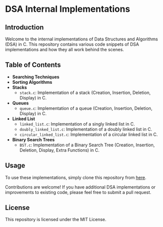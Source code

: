 # DSA Internal Implementations

## Introduction

Welcome to the internal implementations of Data Structures and Algorithms (DSA) in C. This repository contains various code snippets of DSA implementations and how they all work behind the scenes.
## Table of Contents

- **Searching Techniques**
- **Sorting Algorithms**
- **Stacks**
  - `stack.c`: Implementation of a stack (Creation, Insertion, Deletion, Display) in C.
- **Queues**
  - `queue.c`: Implementation of a queue (Creation, Insertion, Deletion, Display) in C.
- **Linked List**
  - `linked_list.c`: Implementation of a singly linked list in C.
  - `doubly_linked_list.c`: Implementation of a doubly linked list in C.
  - `circular_linked_list.c`: Implementation of a circular linked list in C.
- **Binary Search Trees**
  - `BST.c`: Implementation of a Binary Search Tree (Creation, Insertion, Deletion, Display, Extra Functions) in C.



## Usage

To use these implementations, simply clone this repository from [here](https://github.com/MansiPandey-2002/DSA.git).

Contributions are welcome! If you have additional DSA implementations or improvements to existing code, please feel free to submit a pull request.

## License

This repository is licensed under the MIT License.


